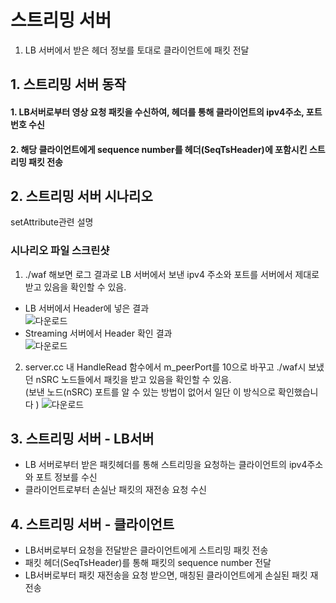 # 스트리밍 서버
1. LB 서버에서 받은 헤더 정보를 토대로 클라이언트에 패킷 전달

## 1. 스트리밍 서버 동작
#### 1. LB서버로부터 영상 요청 패킷을 수신하여, 헤더를 통해 클라이언트의 ipv4주소, 포트번호 수신
#### 2. 해당 클라이언트에게 sequence number를 헤더(SeqTsHeader)에 포함시킨 스트리밍 패킷 전송

## 2. 스트리밍 서버 시나리오
setAttribute관련 설명

### 시나리오 파일 스크린샷
1. ./waf 해보면 로그 결과로 LB 서버에서 보낸 ipv4 주소와 포트를 서버에서 제대로 받고 있음을 확인할 수 있음.
  - LB 서버에서 Header에 넣은 결과<br/>
  ![다운로드](https://user-images.githubusercontent.com/43779340/170795478-23d0f096-3ed9-465c-903f-d549b5a24275.png)
  - Streaming 서버에서 Header 확인 결과<br/>
  ![다운로드](https://user-images.githubusercontent.com/43779340/170795654-3d2ae777-0a5c-4337-9ed5-70737613255d.png)

2. server.cc 내 HandleRead 함수에서 m_peerPort를 10으로 바꾸고 ./waf시 보냈던 nSRC 노드들에서 패킷을 받고 있음을 확인할 수 있음. <br/>
  (보낸 노드(nSRC) 포트를 알 수 있는 방법이 없어서 일단 이 방식으로 확인했습니다 )
  ![다운로드](https://user-images.githubusercontent.com/43779340/170795894-74d9ac52-87fa-4037-9e13-dbcb87cd2b6e.png)

## 3. 스트리밍 서버 - LB서버
- LB 서버로부터 받은 패킷헤더를 통해 스트리밍을 요청하는 클라이언트의 ipv4주소와 포트 정보를 수신
- 클라이언트로부터 손실난 패킷의 재전송 요청 수신

## 4. 스트리밍 서버 - 클라이언트
- LB서버로부터 요청을 전달받은 클라이언트에게 스트리밍 패킷 전송
- 패킷 헤더(SeqTsHeader)를 통해 패킷의 sequence number 전달
- LB서버로부터 패킷 재전송을 요청 받으면, 매칭된 클라이언트에게 손실된 패킷 재전송

